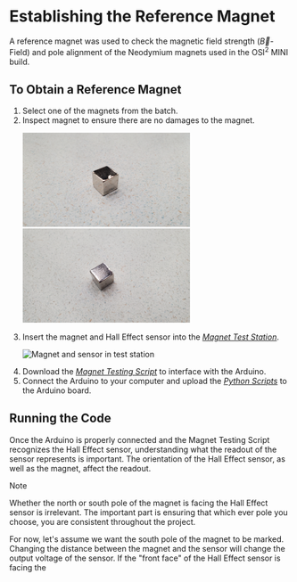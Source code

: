 # Establishing the Reference Magnet

A reference magnet was used to check the magnetic field strength ($\vec{B}$- Field) and pole alignment of the Neodymium magnets used in the OSI<sup>2</sup> MINI build.

## To Obtain a Reference Magnet
  1. Select one of the magnets from the batch.
  2. Inspect magnet to ensure there are no damages to the magnet.
    <p float="left">
      <img src="./Docs/Images/BadMag1.jpg" alt="Damaged Magnet Example 1" width="300" />
      <img src="./Docs/Images/BadMag2.jpg" alt="Damaged Magnet Example 2" width="300" /> 
    </p>
  3. Insert the magnet and Hall Effect sensor into the [*Magnet Test Station*](./Build/Magnets/).
    <p float="left">
      <img src="Docs/Images/ReferenceMag_setup2.jpg" alt="Magnet and sensor in test station" width="300" />
    </p>     
  4. Download the [*Magnet Testing Script*](../osii_MRI/Software) to interface with the Arduino.
  5. Connect the Arduino to your computer and upload the [*Python Scripts*](../osii_MRI/Software) to the Arduino board.

## Running the Code
Once the Arduino is properly connected and the Magnet Testing Script recognizes the Hall Effect sensor, understanding what the readout of the sensor represents is important. The orientation of the Hall Effect sensor, as well as the magnet, affect the readout. 

> [!NOTE]
> Whether the north or south pole of the magnet is facing the Hall Effect sensor is irrelevant. The important part is ensuring that which ever pole you choose, you are consistent throughout the project.

For now, let's assume we want the south pole of the magnet to be marked. Changing the distance between the magnet and the sensor will change the output voltage of the sensor. If the "front face" of the Hall Effect sensor is facing the 
